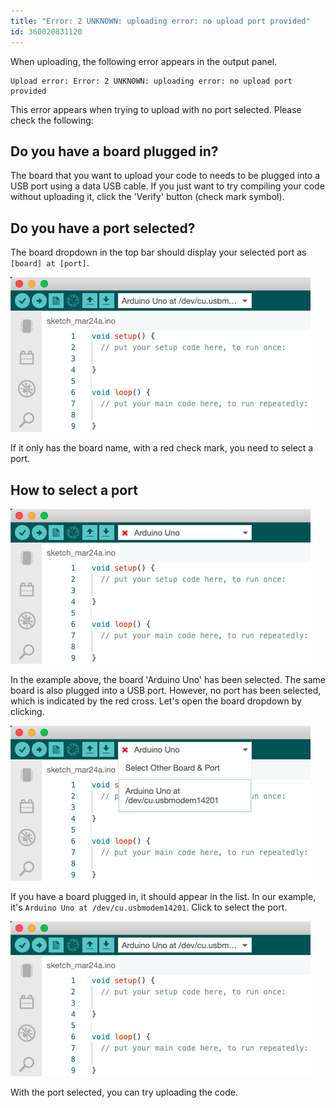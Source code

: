 ```yaml
---
title: "Error: 2 UNKNOWN: uploading error: no upload port provided"
id: 360020831120
---
```


When uploading, the following error appears in the output panel.

```
Upload error: Error: 2 UNKNOWN: uploading error: no upload port provided
```

This error appears when trying to upload with no port selected. Please check the following:

## Do you have a board plugged in?

The board that you want to upload your code to needs to be plugged into a USB port using a data USB cable. If you just want to try compiling your code without uploading it, click the 'Verify' button (check mark symbol).

## Do you have a port selected?

The board dropdown in the top bar should display your selected port as `[board] at [port]`.

![IDE with board and port selected.](img/Arduino-Uno_port-selected.png)

If it only has the board name, with a red check mark, you need to select a port.

## How to select a port

![IDE with board selected, but no port.](img/Arduino-Uno_no-port.png)

In the example above, the board 'Arduino Uno' has been selected. The same board is also plugged into a USB port. However, no port has been selected, which is indicated by the red cross. Let's open the board dropdown by clicking.

![IDE with board selected, but no port.](img/Arduino-Uno_port-selection.png)

If you have a board plugged in, it should appear in the list. In our example, it's `Arduino Uno at /dev/cu.usbmodem14201`. Click to select the port.

![IDE with board and port selected.](img/Arduino-Uno_port-selected.png)

With the port selected, you can try uploading the code.
